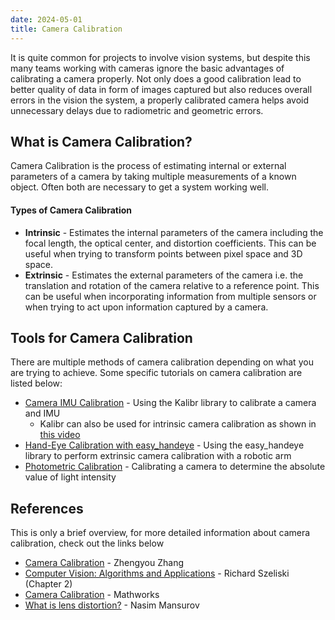 ```yaml
---
date: 2024-05-01
title: Camera Calibration
---
```


It is quite common for projects to involve vision systems, but despite this many teams working with cameras ignore the basic advantages of calibrating a camera properly. Not only does a good calibration lead to better quality of data in form of images captured but also reduces overall errors in the vision the system, a properly calibrated camera helps avoid unnecessary delays due to radiometric and geometric errors.

## What is Camera Calibration?
Camera Calibration is the process of estimating internal or external parameters of a camera by taking multiple measurements of a known object. Often both are necessary to get a system working well.

#### Types of Camera Calibration
- **Intrinsic** - Estimates the internal parameters of the camera including the focal length, the optical center, and distortion coefficients. This can be useful when trying to transform points between pixel space and 3D space.
- **Extrinsic** - Estimates the external parameters of the camera i.e. the translation and rotation of the camera relative to a reference point. This can be useful when incorporating information from multiple sensors or when trying to act upon information captured by a camera.

## Tools for Camera Calibration
There are multiple methods of camera calibration depending on what you are trying to achieve. Some specific tutorials on camera calibration are listed below:

- [Camera IMU Calibration](/wiki/sensing/camera-imu-calibration.md) - Using the Kalibr library to calibrate a camera and IMU
    - Kalibr can also be used for intrinsic camera calibration as shown in [this video](https://www.youtube.com/watch?app=desktop&v=puNXsnrYWTY)
- [Hand-Eye Calibration with easy_handeye](/wiki/sensing/easy-handeye.md) - Using the easy_handeye library to perform extrinsic camera calibration with a robotic arm
- [Photometric Calibration](/wiki/sensing/photometric-calibration.md) - Calibrating a camera to determine the absolute value of light intensity


## References
This is only a brief overview, for more detailed information about camera calibration, check out the links below
- [Camera Calibration](http://www.cs.rutgers.edu/~elgammal/classes/cs534/lectures/CameraCalibration-book-chapter.pdf) - Zhengyou Zhang
- [Computer Vision: Algorithms and Applications](http://szeliski.org/Book/drafts/SzeliskiBook_20100903_draft.pdf) - Richard Szeliski (Chapter 2)
- [Camera Calibration](https://www.mathworks.com/help/vision/camera-calibration.html) - Mathworks
- [What is lens distortion?](https://photographylife.com/what-is-distortion) - Nasim Mansurov 